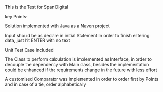 This is the Test for Span Digital

key Points:

Solution implemented with Java as a Maven project.

Input should be as declare in initial Statement
In order to finish entering data, just hit ENTER with no text

Unit Test Case included

The Class to perform calculation is implemented as Interface, in order to decouple the dependency with Main class, besides the implementation could be enhanced if the requirements change in the future with less effort

A customized Comparator was implemented in order to order first by Points and in case of a tie, order  alphabetically